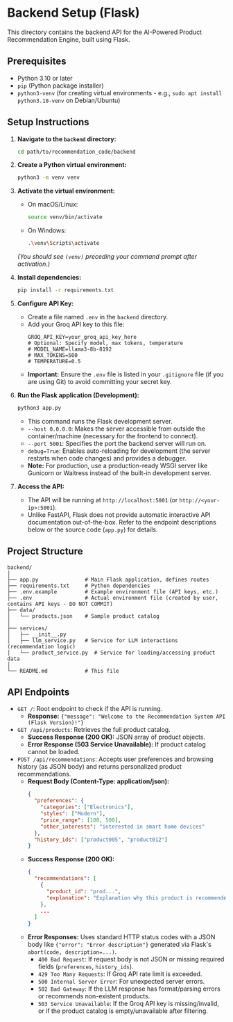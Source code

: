# Backend Setup (Flask)

This directory contains the backend API for the AI-Powered Product Recommendation Engine, built using Flask.

## Prerequisites

*   Python 3.10 or later
*   `pip` (Python package installer)
*   `python3-venv` (for creating virtual environments - e.g., `sudo apt install python3.10-venv` on Debian/Ubuntu)

## Setup Instructions

1.  **Navigate to the `backend` directory:**
    ```bash
    cd path/to/recommendation_code/backend
    ```

2.  **Create a Python virtual environment:**
    ```bash
    python3 -m venv venv
    ```

3.  **Activate the virtual environment:**
    *   On macOS/Linux:
        ```bash
        source venv/bin/activate
        ```
    *   On Windows:
        ```bash
        .\venv\Scripts\activate
        ```
    *(You should see `(venv)` preceding your command prompt after activation.)*

4.  **Install dependencies:**
    ```bash
    pip install -r requirements.txt
    ```

5.  **Configure API Key:**
    *   Create a file named `.env` in the `backend` directory.
    *   Add your Groq API key to this file:
        ```env
        GROQ_API_KEY=your_groq_api_key_here
        # Optional: Specify model, max tokens, temperature
        # MODEL_NAME=llama3-8b-8192
        # MAX_TOKENS=500
        # TEMPERATURE=0.5
        ```
    *   **Important:** Ensure the `.env` file is listed in your `.gitignore` file (if you are using Git) to avoid committing your secret key.

6.  **Run the Flask application (Development):**
    ```bash
    python3 app.py
    ```
    *   This command runs the Flask development server.
    *   `--host 0.0.0.0`: Makes the server accessible from outside the container/machine (necessary for the frontend to connect).
    *   `--port 5001`: Specifies the port the backend server will run on.
    *   `debug=True`: Enables auto-reloading for development (the server restarts when code changes) and provides a debugger.
    *   **Note:** For production, use a production-ready WSGI server like Gunicorn or Waitress instead of the built-in development server.

7.  **Access the API:**
    *   The API will be running at `http://localhost:5001` (or `http://<your-ip>:5001`).
    *   Unlike FastAPI, Flask does not provide automatic interactive API documentation out-of-the-box. Refer to the endpoint descriptions below or the source code (`app.py`) for details.

## Project Structure

```
backend/
│
├── app.py               # Main Flask application, defines routes
├── requirements.txt     # Python dependencies
├── .env.example         # Example environment file (API keys, etc.)
├── .env                 # Actual environment file (created by user, contains API keys - DO NOT COMMIT)
├── data/
│   └── products.json    # Sample product catalog
│
├── services/
│   ├── __init__.py
│   ├── llm_service.py   # Service for LLM interactions (recommendation logic)
│   └── product_service.py  # Service for loading/accessing product data
│
└── README.md            # This file
```

## API Endpoints

*   `GET /`: Root endpoint to check if the API is running.
    *   **Response:** `{"message": "Welcome to the Recommendation System API (Flask Version)!"}`
*   `GET /api/products`: Retrieves the full product catalog.
    *   **Success Response (200 OK):** JSON array of product objects.
    *   **Error Response (503 Service Unavailable):** If product catalog cannot be loaded.
*   `POST /api/recommendations`: Accepts user preferences and browsing history (as JSON body) and returns personalized product recommendations.
    *   **Request Body (Content-Type: application/json):**
        ```json
        {
          "preferences": {
            "categories": ["Electronics"],
            "styles": ["Modern"],
            "price_range": [100, 500],
            "other_interests": "interested in smart home devices"
          },
          "history_ids": ["product005", "product012"]
        }
        ```
    *   **Success Response (200 OK):**
        ```json
        {
          "recommendations": [
            {
              "product_id": "prod...",
              "explanation": "Explanation why this product is recommended..."
            },
            ...
          ]
        }
        ```
    *   **Error Responses:** Uses standard HTTP status codes with a JSON body like `{"error": "Error description"}` generated via Flask's `abort(code, description=...)`.
        *   `400 Bad Request`: If request body is not JSON or missing required fields (`preferences`, `history_ids`).
        *   `429 Too Many Requests`: If Groq API rate limit is exceeded.
        *   `500 Internal Server Error`: For unexpected server errors.
        *   `502 Bad Gateway`: If the LLM response has format/parsing errors or recommends non-existent products.
        *   `503 Service Unavailable`: If the Groq API key is missing/invalid, or if the product catalog is empty/unavailable after filtering.


